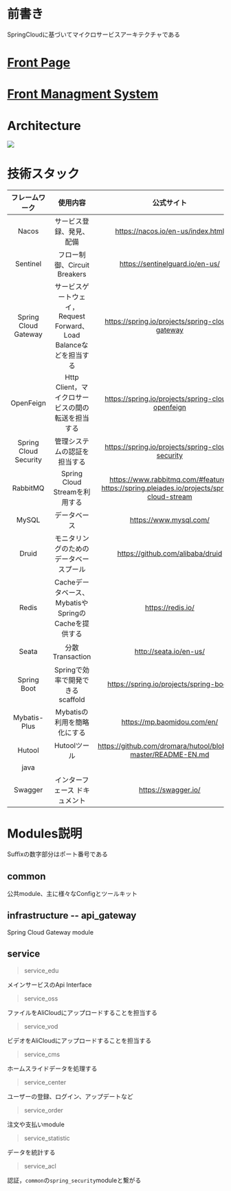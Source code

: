 

# 前書き

SpringCloudに基づいてマイクロサービスアーキテクチャである

# [Front Page](https://github.com/andochiwa/Online-Education-Frontend-web)

# [Front Managment System](https://github.com/andochiwa/Online-Education-Frontend-admin)

# Architecture

![](https://raw.githubusercontent.com/andochiwa/Online-Education-Backend/master/image/architect.png)

# 技術スタック

|    フレームワーク     |                           使用内容                           |                          公式サイト                          |           備考            | version |
| :-------------------: | :----------------------------------------------------------: | :----------------------------------------------------------: | :-----------------------: | :-----: |
|         Nacos         |                   サービス登録、発見、配備                   |              https://nacos.io/en-us/index.html               |                           |  1.4.1  |
|       Sentinel        |                 フロー制御、Circuit Breakers                 |               https://sentinelguard.io/en-us/                | Nacosに配備する必要がある |         |
| Spring Cloud Gateway  | サービスゲートウェイ，Request Forward、Load Balanceなどを担当する |       https://spring.io/projects/spring-cloud-gateway        |                           |         |
|       OpenFeign       |      Http Client，マイクロサービスの間の転送を担当する       |      https://spring.io/projects/spring-cloud-openfeign       |                           |         |
| Spring Cloud Security |                 管理システムの認証を担当する                 |       https://spring.io/projects/spring-cloud-security       |                           |         |
|       RabbitMQ        |                Spring Cloud Streamを利用する                 | https://www.rabbitmq.com/#features<br />https://spring.pleiades.io/projects/spring-cloud-stream |                           | 3.8.14  |
|         MySQL         |                         データベース                         |                    https://www.mysql.com/                    | Nacosに配備する必要がある | 8.0.22  |
|         Druid         |            モニタリングのためのデータベースプール            |               https://github.com/alibaba/druid               | Nacosに配備する必要がある |         |
|         Redis         |     Cacheデータベース、MybatisやSpringのCacheを提供する      |                      https://redis.io/                       | Nacosに配備する必要がある |  6.2.1  |
|         Seata         |                       分散Transaction                        |                    http://seata.io/en-us/                    | Nacosに配備する必要がある |  1.3.0  |
|      Spring Boot      |               Springで効率で開発できるscaffold               |           https://spring.io/projects/spring-boot/            |                           |         |
|     Mybatis-Plus      |                 Mybatisの利用を簡略化にする                  |                 https://mp.baomidou.com/en/                  | Nacosに配備する必要がある |         |
|        Hutool         |                         Hutoolツール                         | https://github.com/dromara/hutool/blob/v5-master/README-EN.md |                           |         |
|         java          |                                                              |                                                              |                           |   15    |
|        Swagger        |                インターフェース ドキュメント                 |                     https://swagger.io/                      |    https://swagger.io/    |  3.0.0  |

# Modules説明

Suffixの数字部分はポート番号である

## common

公共module、主に様々なConfigとツールキット

## infrastructure -- api_gateway

Spring Cloud Gateway module

## service

> service_edu

メインサービスのApi Interface

> service_oss

ファイルをAliCloudにアップロードすることを担当する

> service_vod

ビデオをAliCloudにアップロードすることを担当する

> service_cms

ホームスライドデータを処理する

> service_center

ユーザーの登録、ログイン、アップデートなど

> service_order

注文や支払いmodule

> service_statistic

データを統計する

> service_acl

認証，`common`の`spring_security`moduleと繋がる